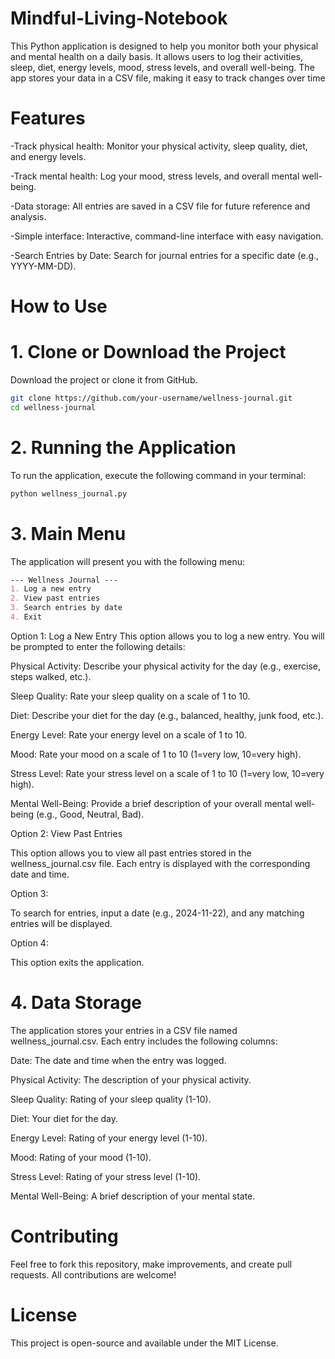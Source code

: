 # Mindful-Living-Notebook
This Python application is designed to help you monitor both your physical and mental health on a daily basis. It allows users to log their activities, sleep, diet, energy levels, mood, stress levels, and overall well-being. The app stores your data in a CSV file, making it easy to track changes over time

# Features

-Track physical health: Monitor your physical activity, sleep quality, diet, and energy levels.

-Track mental health: Log your mood, stress levels, and overall mental well-being.

-Data storage: All entries are saved in a CSV file for future reference and analysis.

-Simple interface: Interactive, command-line interface with easy navigation.

-Search Entries by Date: Search for journal entries for a specific date (e.g., YYYY-MM-DD).

# How to Use

# 1. Clone or Download the Project

Download the project or clone it from GitHub.

```bash
git clone https://github.com/your-username/wellness-journal.git
cd wellness-journal
```

# 2. Running the Application

To run the application, execute the following command in your terminal:
```bash
python wellness_journal.py
```

# 3. Main Menu
The application will present you with the following menu:

```markdown
--- Wellness Journal ---
1. Log a new entry
2. View past entries
3. Search entries by date
4. Exit
```

Option 1: Log a New Entry
This option allows you to log a new entry. You will be prompted to enter the following details:


Physical Activity: Describe your physical activity for the day (e.g., exercise, steps walked, etc.).

Sleep Quality: Rate your sleep quality on a scale of 1 to 10.

Diet: Describe your diet for the day (e.g., balanced, healthy, junk food, etc.).

Energy Level: Rate your energy level on a scale of 1 to 10.

Mood: Rate your mood on a scale of 1 to 10 (1=very low, 10=very high).

Stress Level: Rate your stress level on a scale of 1 to 10 (1=very low, 10=very high).

Mental Well-Being: Provide a brief description of your overall mental well-being (e.g., Good, Neutral, Bad).

Option 2: View Past Entries

This option allows you to view all past entries stored in the wellness_journal.csv file. Each entry is displayed with the corresponding date and time.

Option 3: 

To search for entries, input a date (e.g., 2024-11-22), and any matching entries will be displayed.

Option 4:

This option exits the application.

# 4. Data Storage
The application stores your entries in a CSV file named wellness_journal.csv. Each entry includes the following columns:

Date: The date and time when the entry was logged.

Physical Activity: The description of your physical activity.

Sleep Quality: Rating of your sleep quality (1-10).

Diet: Your diet for the day.

Energy Level: Rating of your energy level (1-10).

Mood: Rating of your mood (1-10).

Stress Level: Rating of your stress level (1-10).

Mental Well-Being: A brief description of your mental state.

# Contributing
Feel free to fork this repository, make improvements, and create pull requests. All contributions are welcome!

# License
This project is open-source and available under the MIT License.

